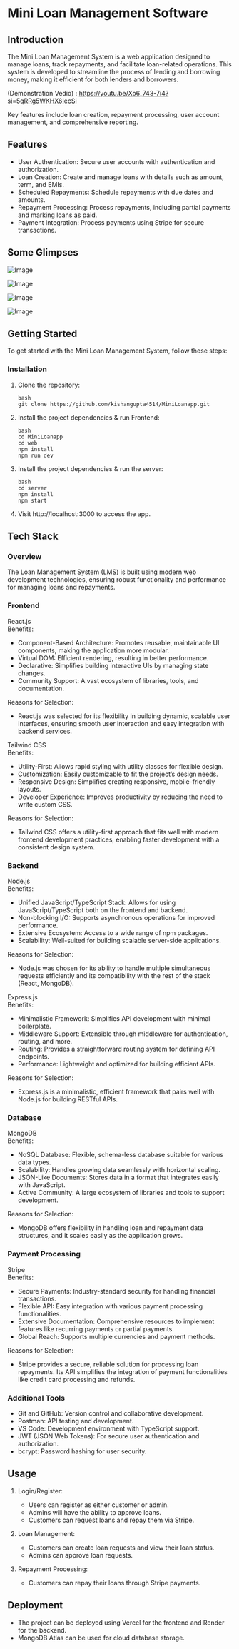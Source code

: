 # Mini Loan Management Software

## Introduction

The Mini Loan Management System is a web application designed to manage loans, track repayments, and facilitate loan-related operations. This system is developed to streamline the process of lending and borrowing money, making it efficient for both lenders and borrowers.

(Demonstration Vedio) : https://youtu.be/Xo6_743-7i4?si=5qRRg5WKHX6IecSi

Key features include loan creation, repayment processing, user account management, and comprehensive reporting.

## Features

- User Authentication: Secure user accounts with authentication and authorization.
- Loan Creation: Create and manage loans with details such as amount, term, and EMIs.
- Scheduled Repayments: Schedule repayments with due dates and amounts.
- Repayment Processing: Process repayments, including partial payments and marking loans as paid.
- Payment Integration: Process payments using Stripe for secure transactions.


## Some Glimpses

![Image](/images/image1.png)

![Image](/images/image2.png)

![Image](/images/image3.png)

![Image](/images/image4.png)

## Getting Started

To get started with the Mini Loan Management System, follow these steps:

### Installation

1. Clone the repository:
    ```
    bash
    git clone https://github.com/kishangupta4514/MiniLoanapp.git
    ```
    

2. Install the project dependencies & run Frontend:
    ```
    bash
    cd MiniLoanapp
    cd web
    npm install
    npm run dev
    ```
    
    

3. Install the project dependencies & run the server:
    ```
    bash
    cd server
    npm install
    npm start
    ```
    
    

4. Visit http://localhost:3000 to access the app.

## Tech Stack

### Overview

The Loan Management System (LMS) is built using modern web development technologies, ensuring robust functionality and performance for managing loans and repayments.

### Frontend

React.js  
Benefits:
- Component-Based Architecture: Promotes reusable, maintainable UI components, making the application more modular.
- Virtual DOM: Efficient rendering, resulting in better performance.
- Declarative: Simplifies building interactive UIs by managing state changes.
- Community Support: A vast ecosystem of libraries, tools, and documentation.

Reasons for Selection:
- React.js was selected for its flexibility in building dynamic, scalable user interfaces, ensuring smooth user interaction and easy integration with backend services.

Tailwind CSS  
Benefits:
- Utility-First: Allows rapid styling with utility classes for flexible design.
- Customization: Easily customizable to fit the project’s design needs.
- Responsive Design: Simplifies creating responsive, mobile-friendly layouts.
- Developer Experience: Improves productivity by reducing the need to write custom CSS.

Reasons for Selection:
- Tailwind CSS offers a utility-first approach that fits well with modern frontend development practices, enabling faster development with a consistent design system.

### Backend

Node.js  
Benefits:
- Unified JavaScript/TypeScript Stack: Allows for using JavaScript/TypeScript both on the frontend and backend.
- Non-blocking I/O: Supports asynchronous operations for improved performance.
- Extensive Ecosystem: Access to a wide range of npm packages.
- Scalability: Well-suited for building scalable server-side applications.

Reasons for Selection:
- Node.js was chosen for its ability to handle multiple simultaneous requests efficiently and its compatibility with the rest of the stack (React, MongoDB).

Express.js  
Benefits:
- Minimalistic Framework: Simplifies API development with minimal boilerplate.
- Middleware Support: Extensible through middleware for authentication, routing, and more.
- Routing: Provides a straightforward routing system for defining API endpoints.
- Performance: Lightweight and optimized for building efficient APIs.

Reasons for Selection:
- Express.js is a minimalistic, efficient framework that pairs well with Node.js for building RESTful APIs.

### Database

MongoDB  
Benefits:
- NoSQL Database: Flexible, schema-less database suitable for various data types.
- Scalability: Handles growing data seamlessly with horizontal scaling.
- JSON-Like Documents: Stores data in a format that integrates easily with JavaScript.
- Active Community: A large ecosystem of libraries and tools to support development.

Reasons for Selection:
- MongoDB offers flexibility in handling loan and repayment data structures, and it scales easily as the application grows.

### Payment Processing

Stripe  
Benefits:
- Secure Payments: Industry-standard security for handling financial transactions.
- Flexible API: Easy integration with various payment processing functionalities.
- Extensive Documentation: Comprehensive resources to implement features like recurring payments or partial payments.
- Global Reach: Supports multiple currencies and payment methods.

Reasons for Selection:
- Stripe provides a secure, reliable solution for processing loan repayments. Its API simplifies the integration of payment functionalities like credit card processing and refunds.

### Additional Tools

- Git and GitHub: Version control and collaborative development.
- Postman: API testing and development.
- VS Code: Development environment with TypeScript support.
- JWT (JSON Web Tokens): For secure user authentication and authorization.
- bcrypt: Password hashing for user security.



## Usage

1. Login/Register:
    - Users can register as either customer or admin.
    - Admins will have the ability to approve loans.
    - Customers can request loans and repay them via Stripe.

2. Loan Management:
    - Customers can create loan requests and view their loan status.
    - Admins can approve loan requests.

3. Repayment Processing:
    - Customers can repay their loans through Stripe payments.

## Deployment

- The project can be deployed using Vercel for the frontend and Render for the backend.
- MongoDB Atlas can be used for cloud database storage.
